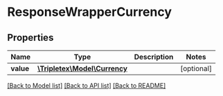 # ResponseWrapperCurrency

## Properties
Name | Type | Description | Notes
------------ | ------------- | ------------- | -------------
**value** | [**\Tripletex\Model\Currency**](Currency.md) |  | [optional] 

[[Back to Model list]](../README.md#documentation-for-models) [[Back to API list]](../README.md#documentation-for-api-endpoints) [[Back to README]](../README.md)

